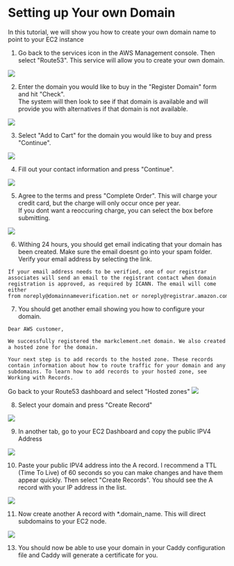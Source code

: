 # Setting up Your own Domain 

In this tutorial, we will show you how to create your own domain name to point to your EC2 instance
1. Go back to the services icon in the AWS Management console. Then select "Route53".  This service will allow you to create your own domain.

![](images/route53.png) 



2. Enter the domain you would like to buy in the "Register Domain" form and hit "Check".  
The system will then look to see if that domain is available and will provide you with alternatives if that domain is not available.

![](images/check.png) 

3. Select "Add to Cart" for the domain you would like to buy and press "Continue".

![](images/addcart.png) 

4. Fill out your contact information and press "Continue".

![](images/contact.png) 

5. Agree to the terms and press "Complete Order".  This will charge your credit card, but the charge will only occur once per year.  
If you dont want a reoccuring charge, you can select the box before submitting.

![](images/complete.png) 

6. Withing 24 hours, you should get email indicating that your domain has been created.  Make sure the email doesnt go into your spam folder.  
Verify your email address by selecting the link.  
```
If your email address needs to be verified, one of our registrar associates will send an email to the registrant contact when domain registration is approved, as required by ICANN. The email will come either from noreply@domainnameverification.net or noreply@registrar.amazon.com
```

7. You should get another email showing you how to configure your domain.
```
Dear AWS customer,

We successfully registered the markclement.net domain. We also created a hosted zone for the domain.

Your next step is to add records to the hosted zone. These records contain information about how to route traffic for your domain and any subdomains. To learn how to add records to your hosted zone, see Working with Records.
```

Go back to your Route53 dashboard and select "Hosted zones"
![](images/hosted.png) 

8. Select your domain and press "Create Record"

![](images/createrecord.png) 

9. In another tab, go to your EC2 Dashboard and copy the public IPV4 Address

![](images/publicIPv4.png)

10. Paste your public IPV4 address into the A record. 
I recommend a TTL (Time To Live) of 60 seconds so you can make changes and have them appear quickly.
Then select "Create Records".  You should see the A record with your IP address in the list.

![](images/quickCreate.png)

11. Now create another A record with *.domain_name.  This will direct subdomains to your EC2 node.

![](images/subdomains.png)

13. You should now be able to use your domain in your Caddy configuration file and Caddy will generate a certificate for you.
